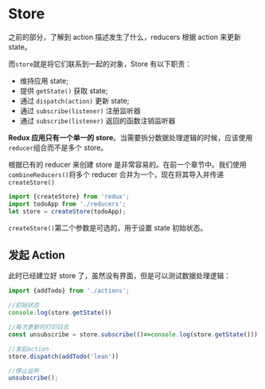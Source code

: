 # Store

之前的部分，了解到 action 描述发生了什么，reducers 根据 action 来更新 state。

而`store`就是将它们联系到一起的对象，Store 有以下职责：
- 维持应用 state;
- 提供 `getState()` 获取 state;
- 通过 `dispatch(action)` 更新 state;
- 通过 `subscribe(listener)` 注册监听器
- 通过 `subscribe(listener)` 返回的函数注销监听器

**Redux 应用只有一个单一的 store**。当需要拆分数据处理逻辑的时候，应该使用`reducer`组合而不是多个 store。

根据已有的 reducer 来创建 store 是非常容易的。在前一个章节中。我们使用`combineReducers()`将多个 reducer 合并为一个，现在将其导入并传递`createStore()`
```js
import {createStore} from 'redux';
import todoApp from './reducers';
let store = createStore(todoApp);
```

`createStore()`第二个参数是可选的，用于设置 state 初始状态。

## 发起 Action

此时已经建立好 store 了，虽然没有界面，但是可以测试数据处理逻辑：
```js
import {addTodo} from './actions';

//初始状态
console.log(store.getState())

//每次更新时打印日志
const unsubscribe = store.subscribe(()=>console.log(store.getState()))

//发起action
store.dispatch(addTodo('lean'))

//停止监听
unsubscribe();
```